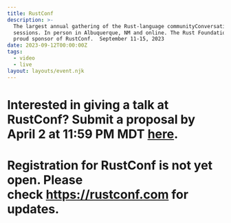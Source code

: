 ```yaml
---
title: RustConf
description: >-
  The largest annual gathering of the Rust-language communityConversation Q&A
  sessions. In person in Albuquerque, NM and online. The Rust Foundation is a
  proud sponsor of RustConf.  September 11-15, 2023
date: 2023-09-12T00:00:00Z
tags:
  - video
  - live
layout: layouts/event.njk
---
```

# Interested in giving a talk at RustConf? Submit a proposal by April 2 at 11:59 PM MDT <a target="_blank" rel="noopener" href="https://sessionize.com/rustconf-2023">here</a>.

# Registration for RustConf is not yet open. Please check&nbsp;<a href="https://rustconf.com" target="_blank" rel="noopener">https://rustconf.com</a> for updates.&nbsp;